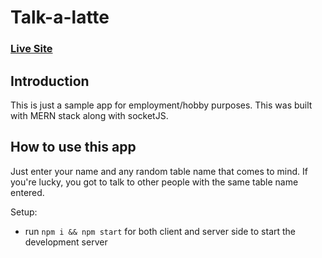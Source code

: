 # Talk-a-latte

### [Live Site](https://google.com)
 

## Introduction
This is just a sample app for employment/hobby purposes. This was built with MERN stack along with socketJS.

## How to use this app
Just enter your name and any random table name that comes to mind. If you're lucky, you got to talk to other people with the same table name entered. 

  
Setup:
- run ```npm i && npm start``` for both client and server side to start the development server
